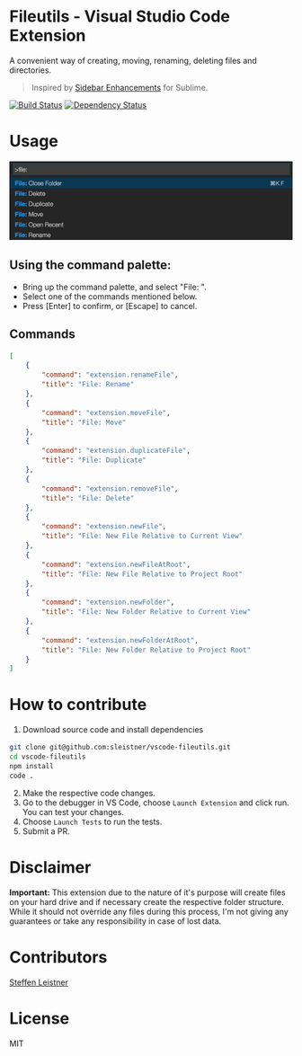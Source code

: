 # Fileutils - Visual Studio Code Extension

A convenient way of creating, moving, renaming, deleting files and directories.

> Inspired by [Sidebar Enhancements](https://github.com/titoBouzout/SideBarEnhancements) for Sublime.


[![Build Status](https://travis-ci.org/sleistner/vscode-fileutils.svg?branch=master)](https://travis-ci.org/sleistner/vscode-fileutils)
[![Dependency Status](https://gemnasium.com/badges/github.com/sleistner/vscode-fileutils.svg)](https://gemnasium.com/github.com/sleistner/vscode-fileutils)

# Usage

![demo](images/demo.png)

## Using the command palette:

* Bring up the command palette, and select "File: ".
* Select one of the commands mentioned below.
* Press [Enter] to confirm, or [Escape] to cancel.

## Commands

```json
[
    {
        "command": "extension.renameFile",
        "title": "File: Rename"
    },
    {
        "command": "extension.moveFile",
        "title": "File: Move"
    },
    {
        "command": "extension.duplicateFile",
        "title": "File: Duplicate"
    },
    {
        "command": "extension.removeFile",
        "title": "File: Delete"
    },
    {
        "command": "extension.newFile",
        "title": "File: New File Relative to Current View"
    },
    {
        "command": "extension.newFileAtRoot",
        "title": "File: New File Relative to Project Root"
    },
    {
        "command": "extension.newFolder",
        "title": "File: New Folder Relative to Current View"
    },
    {
        "command": "extension.newFolderAtRoot",
        "title": "File: New Folder Relative to Project Root"
    }
]
```

# How to contribute

1. Download source code and install dependencies 
```bash
git clone git@github.com:sleistner/vscode-fileutils.git
cd vscode-fileutils
npm install
code .
```
2. Make the respective code changes.
3. Go to the debugger in VS Code, choose `Launch Extension` and click run. You can test your changes.
4. Choose `Launch Tests` to run the tests.
5. Submit a PR.

# Disclaimer

**Important:** This extension due to the nature of it's purpose will create
files on your hard drive and if necessary create the respective folder structure.
While it should not override any files during this process, I'm not giving any guarantees
or take any responsibility in case of lost data. 

# Contributors

[Steffen Leistner](https://github.com/sleistner)

# License

MIT
